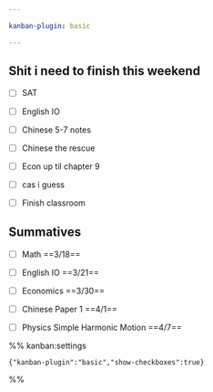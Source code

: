 ```yaml
---

kanban-plugin: basic

---
```


## Shit i need to finish this weekend

- [ ] SAT
- [ ] English IO
- [ ] Chinese 5-7 notes
- [ ] Chinese the rescue
- [ ] Econ up til chapter 9
- [ ] cas i guess
- [ ] Finish classroom


## Summatives

- [ ] Math ==3/18==
- [ ] English IO ==3/21==
- [ ] Economics ==3/30==
- [ ] Chinese Paper 1 ==4/1==
- [ ] Physics Simple Harmonic Motion ==4/7==




%% kanban:settings
```
{"kanban-plugin":"basic","show-checkboxes":true}
```
%%